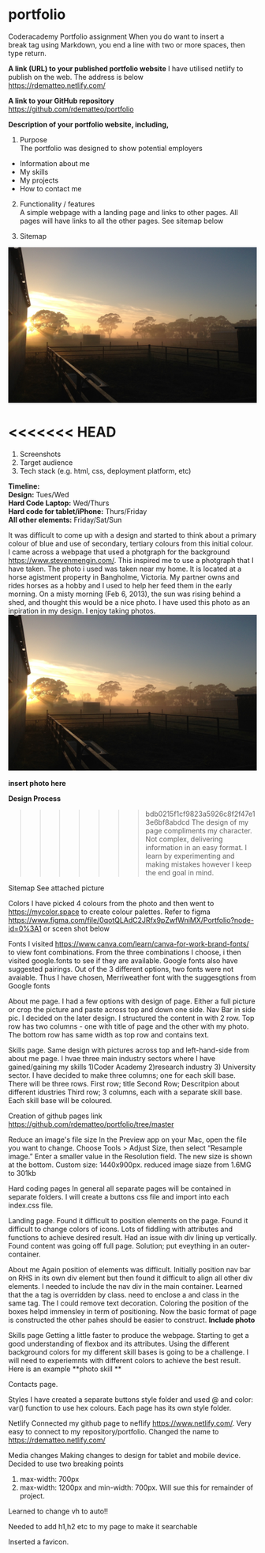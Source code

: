 # portfolio
Coderacademy Portfolio assignment
When you do want to insert a <br /> break tag using Markdown, you end a line with two or more spaces, then type return.

**A link (URL) to your published portfolio website**
I have utilised netlify to publish on the web. The address is below<br>
https://rdematteo.netlify.com/

**A link to your GitHub repository**<br>
https://github.com/rdematteo/portfolio

**Description of your portfolio website, including,**
1. Purpose<br>
The portfolio was designed to show potential employers<br>
 * Information about me
 * My skills
 * My projects
 * How to contact me
 
2. Functionality / features<br>
A simple webpage with a landing page and links to other pages. All pages will have links to all the other pages. See sitemap below

3. Sitemap<br>

![inspiration-photo](https://github.com/rdematteo/portfolio/blob/master/pics/landing_page_smaller_res.jpg)


<<<<<<< HEAD
=======
1. Screenshots
1. Target audience
1. Tech stack (e.g. html, css, deployment platform, etc)









**Timeline:**<br>
**Design:** Tues/Wed<br>
**Hard Code Laptop:** Wed/Thurs<br>
**Hard code for tablet/iPhone:** Thurs/Friday<br>
**All other elements:** Friday/Sat/Sun<br>

It was difficult to come up with a design and started to think about a primary colour of blue and use of secondary, tertiary colours from this initial colour. I came across a webpage that used a photgraph for the background https://www.stevenmengin.com/.  This inspired me to use a photgraph that I have taken. The photo i used was taken near my home. It is located at a horse agistment property in Bangholme, Victoria. My partner owns and rides horses as a hobby and I used to help her feed them in the early morning. On a misty morning (Feb 6, 2013), the sun was rising behind a shed, and thought this would be a nice photo. I have used this photo as an inpiration in my design. I enjoy taking photos.<br>
![inspiration-photo](https://github.com/rdematteo/portfolio/blob/master/pics/landing_page_smaller_res.jpg)

**insert photo here**

**Design Process**
>>>>>>> bdb0215f1cf9823a5926c8f2f47e13e6bf8abdcd
The design of my page compliments my character. Not complex, delivering information in an easy format. 
I learn by experimenting and making mistakes however I keep the end goal in mind. 

Sitemap
See attached picture


Colors
I have picked 4 colours from the photo and then went to https://mycolor.space to create colour palettes. Refer to figma https://www.figma.com/file/0qotQLAdC2JRfx9pZwfWniMX/Portfolio?node-id=0%3A1 or sceen shot below 



Fonts
I visited https://www.canva.com/learn/canva-for-work-brand-fonts/ to view font combinations. From the three combinations I choose, i then visited google.fonts to see if they are available. Google fonts also have suggested pairings. Out of the 3 different options, two fonts were not avaiable. Thus I have chosen, Merriweather font with the suggesgtions from Google fonts

About me page.
I had a few options with design of page. Either a full picture or crop the picture and paste across top and down one side. Nav Bar in side pic. I decided on the later design. 
I structured the content in with 2 row. Top row has two columns - one with title of page and the other with my photo. The bottom row has same width as top row and contains text.

Skills page.
Same design with pictures across top and left-hand-side from about me page.
I hvae three main industry sectors where I have gained/gaining my skills 1)Coder Academy 2)research industry 3) University sector. I have decided to make three columns; one for each skill base.  
There will be three rows.
First row; title
Second Row; Descritpion about different idustries
Third row; 3 columns, each with a separate skill base. Each skill base will be coloured.

Creation of github pages
link https://github.com/rdematteo/portfolio/tree/master

Reduce an image's file size
In the Preview app on your Mac, open the file you want to change.
Choose Tools > Adjust Size, then select “Resample image.”
Enter a smaller value in the Resolution field. The new size is shown at the bottom. Custom size: 1440x900px. reduced image siaze from 1.6MG to 301kb

Hard coding pages
In general all separate pages will be contained in separate folders. 
I will create a buttons css file and import into each index.css file.


Landing page.
Found it difficult to position elements on the page. 
Found it difficult to change colors of icons. Lots of fiddling with attributes and functions to achieve desired result.
Had an issue with div lining up vertically. Found content was going off full page. Solution; put eveything in an outer-container.


About me
Again position of elements was difficult. Initially position nav bar on RHS in its own div element but then found it difficult to align all other div elements. I needed to include the nav div in the main container.
Learned that the a tag is overridden by class. need to enclose a and class in the same tag. The I could remove text decoration.
Coloring the position of the boxes helpd immensley in term of positioning.
Now the basic format of page is constructed the other pahes should be easier to construct. 
**Include photo**

Skills page
Getting a little faster to produce the webpage. Starting to get a good understanding of flexbox and its attributes. Using the different background colors for my different skill bases is going to be a challenge. I will need to experiemnts with different colors to achieve the best result. Here is an example 
**photo skill **

Contacts page.


Styles
I have created a separate buttons style folder and used @ and color: var() function to use hex colours. 
Each page has its own style folder. 

Netlify
Connected my github page to neflify https://www.netlify.com/.  Very easy to connect to my repository/portfolio.
Changed the name to https://rdematteo.netlify.com/


Media changes
Making changes to design for tablet and mobile device.
Decided to use two breaking points
1) max-width: 700px
2) max-width: 1200px and min-width: 700px. Will sue this for remainder of project.

Learned to change vh to auto!!

Needed to add h1,h2 etc to my page to make it searchable

Inserted a favicon.
